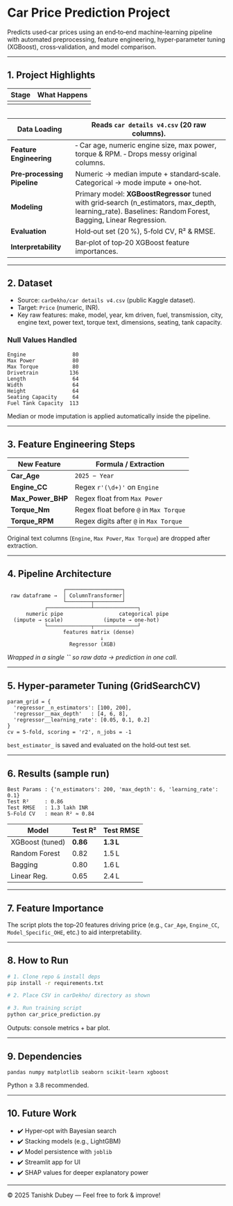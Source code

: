 # Car Price Prediction Project

Predicts used‑car prices using an end‑to‑end machine‑learning pipeline with automated preprocessing, feature engineering, hyper‑parameter tuning (XGBoost), cross‑validation, and model comparison.

---

## 1. Project Highlights

| Stage | What Happens |
| ----- | ------------ |
|       |              |

|   |
| - |

| **Data Loading**            | Reads `car details v4.csv` (20 raw columns).                                                                                                                  |
| --------------------------- | ------------------------------------------------------------------------------------------------------------------------------------------------------------- |
| **Feature Engineering**     | ‑ Car age, numeric engine size, max power, torque & RPM. ‑ Drops messy original columns.                                                                      |
| **Pre‑processing Pipeline** | Numeric → median impute + standard‑scale. Categorical → mode impute + one‑hot.                                                                                |
| **Modeling**                | Primary model: **XGBoostRegressor** tuned with grid‑search (n\_estimators, max\_depth, learning\_rate). Baselines: Random Forest, Bagging, Linear Regression. |
| **Evaluation**              | Hold‑out set (20 %), 5‑fold CV, R² & RMSE.                                                                                                                    |
| **Interpretability**        | Bar‑plot of top‑20 XGBoost feature importances.                                                                                                               |

---

## 2. Dataset

- Source: `carDekho/car details v4.csv` (public Kaggle dataset).
- Target: `Price` (numeric, INR).
- Key raw features: make, model, year, km driven, fuel, transmission, city, engine text, power text, torque text, dimensions, seating, tank capacity.

### Null Values Handled

```
Engine               80
Max Power            80
Max Torque           80
Drivetrain          136
Length               64
Width                64
Height               64
Seating Capacity     64
Fuel Tank Capacity  113
```

Median or mode imputation is applied automatically inside the pipeline.

---

## 3. Feature Engineering Steps

| New Feature         | Formula / Extraction                   |
| ------------------- | -------------------------------------- |
| **Car\_Age**        | `2025 − Year`                          |
| **Engine\_CC**      | Regex `r'(\d+)'` on `Engine`           |
| **Max\_Power\_BHP** | Regex float from `Max Power`           |
| **Torque\_Nm**      | Regex float before `@` in `Max Torque` |
| **Torque\_RPM**     | Regex digits after `@` in `Max Torque` |

Original text columns (`Engine`, `Max Power`, `Max Torque`) are dropped after extraction.

---

## 4. Pipeline Architecture

```
                  ┌──────────────────┐
 raw dataframe →  │ ColumnTransformer│
                  └────────┬─────────┘
            ┌──────────────┴──────────────┐
      numeric pipe                  categorical pipe
  (impute → scale)             (impute → one‑hot)
            └──────────────┬──────────────┘
                  features matrix (dense)
                              ↓
                    Regressor (XGB)
```

*Wrapped in a single ****\`\`**** so raw data → prediction in one call.*

---

## 5. Hyper‑parameter Tuning (GridSearchCV)

```
param_grid = {
  'regressor__n_estimators': [100, 200],
  'regressor__max_depth'   : [4, 6, 8],
  'regressor__learning_rate': [0.05, 0.1, 0.2]
}
cv = 5‑fold, scoring = 'r2', n_jobs = ‑1
```

`best_estimator_` is saved and evaluated on the hold‑out test set.

---

## 6. Results (sample run)

```
Best Params : {'n_estimators': 200, 'max_depth': 6, 'learning_rate': 0.1}
Test R²     : 0.86
Test RMSE   : 1.3 lakh INR
5‑Fold CV   : mean R² ≈ 0.84
```

| Model           | Test R²  | Test RMSE |
| --------------- | -------- | --------- |
| XGBoost (tuned) | **0.86** | **1.3 L** |
| Random Forest   | 0.82     | 1.5 L     |
| Bagging         | 0.80     | 1.6 L     |
| Linear Reg.     | 0.65     | 2.4 L     |

---

## 7. Feature Importance

The script plots the top‑20 features driving price (e.g., `Car_Age`, `Engine_CC`, `Model_Specific_OHE`, etc.) to aid interpretability.

---

## 8. How to Run

```bash
# 1. Clone repo & install deps
pip install -r requirements.txt

# 2. Place CSV in carDekho/ directory as shown

# 3. Run training script
python car_price_prediction.py
```

Outputs: console metrics + bar plot.

---

## 9. Dependencies

```
pandas numpy matplotlib seaborn scikit‑learn xgboost
```

Python ≥ 3.8 recommended.

---

## 10. Future Work

- ✔️ Hyper‑opt with Bayesian search
- ✔️ Stacking models (e.g., LightGBM)
- ✔️ Model persistence with `joblib`
- ✔️ Streamlit app for UI
- ✔️ SHAP values for deeper explanatory power

---

© 2025 Tanishk Dubey — Feel free to fork & improve!



